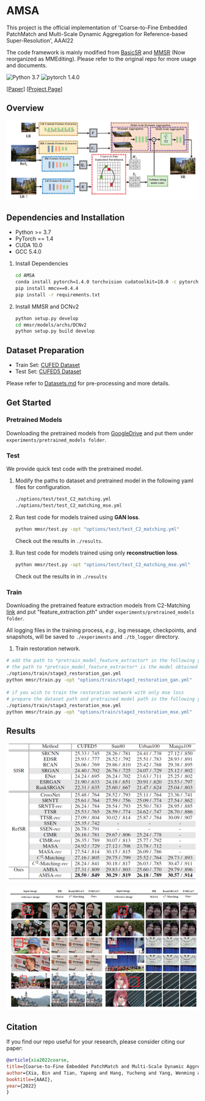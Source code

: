# AMSA
This project is the official implementation of 'Coarse-to-Fine Embedded PatchMatch and Multi-Scale Dynamic Aggregation for Reference-based Super-Resolution', AAAI22

The code framework is mainly modified from [BasicSR](https://github.com/xinntao/BasicSR) and [MMSR](https://github.com/open-mmlab/mmediting) (Now reorganized as MMEditing). Please refer to the original repo for more usage and documents.

![Python 3.7](https://img.shields.io/badge/python-3.7-green.svg?style=plastic)
![pytorch 1.4.0](https://img.shields.io/badge/pytorch-1.4.0-green.svg?style=plastic)

[[Paper](https://arxiv.org/abs/2201.04358)]
[[Project Page](https://github.com/Zj-BinXia/AMSA)]

## Overview
![](AMSA/figs/process.jpg)

## Dependencies and Installation

- Python >= 3.7
- PyTorch == 1.4
- CUDA 10.0 
- GCC 5.4.0

1. Install Dependencies

   ```bash
   cd AMSA
   conda install pytorch=1.4.0 torchvision cudatoolkit=10.0 -c pytorch
   pip install mmcv==0.4.4
   pip install -r requirements.txt
   ```

1. Install MMSR and DCNv2

    ```bash
    python setup.py develop
    cd mmsr/models/archs/DCNv2
    python setup.py build develop
    ```


## Dataset Preparation

- Train Set: [CUFED Dataset](https://drive.google.com/drive/folders/1hGHy36XcmSZ1LtARWmGL5OK1IUdWJi3I)
- Test Set: [CUFED5 Dataset](https://drive.google.com/file/d/1Fa1mopExA9YGG1RxrCZZn7QFTYXLx6ph/view)

Please refer to [Datasets.md](datasets/DATASETS.md) for pre-processing and more details.

## Get Started

### Pretrained Models
Downloading the pretrained models from [GoogleDrive](https://drive.google.com/drive/folders/1XWv1O8l3-_VBWXRoPVV183ddYS31u-2_?usp=sharing) and put them under `experiments/pretrained_models folder`.

### Test

We provide quick test code with the pretrained model.

1. Modify the paths to dataset and pretrained model in the following yaml files for configuration.

    ```bash
    ./options/test/test_C2_matching.yml
    ./options/test/test_C2_matching_mse.yml
    ```

1. Run test code for models trained using **GAN loss**.

    ```bash
    python mmsr/test.py -opt "options/test/test_C2_matching.yml"
    ```

   Check out the results in `./results`.

1. Run test code for models trained using only **reconstruction loss**.

    ```bash
    python mmsr/test.py -opt "options/test/test_C2_matching_mse.yml"
    ```

   Check out the results in in `./results`


### Train

Downloading the pretrained feature extraction models from C2-Matching  [link](https://drive.google.com/drive/folders/1dTkXMzeBrHelVQUEx5zib5MdmvqDaSd9?usp=sharing) and put "feature_extraction.pth" under `experiments/pretrained_models folder`.

All logging files in the training process, *e.g.*, log message, checkpoints, and snapshots, will be saved to `./experiments` and `./tb_logger` directory.


1.  Train restoration network.
   ```bash
   # add the path to *pretrain_model_feature_extractor* in the following yaml
   # the path to *pretrain_model_feature_extractor* is the model obtained in C2-Matching
   ./options/train/stage3_restoration_gan.yml
   python mmsr/train.py -opt "options/train/stage3_restoration_gan.yml"

   # if you wish to train the restoration network with only mse loss
   # prepare the dataset path and pretrained model path in the following yaml
   ./options/train/stage3_restoration_mse.yml
   python mmsr/train.py -opt "options/train/stage3_restoration_mse.yml"
   ```

## Results

![](AMSA/figs/quan.jpg)

![](AMSA/figs/qual.jpg)

## Citation

   If you find our repo useful for your research, please consider citing our paper:

   ```bibtex
   @article{xia2022coarse,
  title={Coarse-to-Fine Embedded PatchMatch and Multi-Scale Dynamic Aggregation for Reference-based Super-Resolution},
  author={Xia, Bin and Tian, Yapeng and Hang, Yucheng and Yang, Wenming and Liao, Qingmin and Zhou, Jie},
  booktitle={AAAI},
  year={2022}
}
   ```
